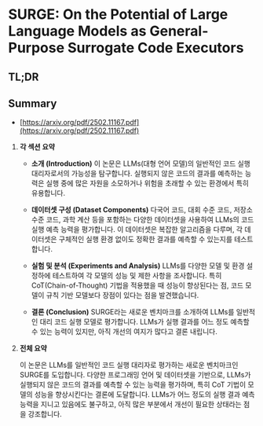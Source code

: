 # SURGE: On the Potential of Large Language Models as General-Purpose Surrogate Code Executors
## TL;DR
## Summary
- [https://arxiv.org/pdf/2502.11167.pdf](https://arxiv.org/pdf/2502.11167.pdf)

1. **각 섹션 요약**

   - **소개 (Introduction)**
     이 논문은 LLMs(대형 언어 모델)의 일반적인 코드 실행 대리자로서의 가능성을 탐구합니다. 실행되지 않은 코드의 결과를 예측하는 능력은 실행 중에 많은 자원을 소모하거나 위험을 초래할 수 있는 환경에서 특히 유용합니다.

   - **데이터셋 구성 (Dataset Components)**
     다국어 코드, 대회 수준 코드, 저장소 수준 코드, 과학 계산 등을 포함하는 다양한 데이터셋을 사용하여 LLMs의 코드 실행 예측 능력을 평가합니다. 이 데이터셋은 복잡한 알고리즘을 다루며, 각 데이터셋은 구체적인 실행 환경 없이도 정확한 결과를 예측할 수 있는지를 테스트합니다.

   - **실험 및 분석 (Experiments and Analysis)**
     LLMs를 다양한 모델 및 환경 설정하에 테스트하여 각 모델의 성능 및 제한 사항을 조사합니다. 특히 CoT(Chain-of-Thought) 기법을 적용했을 때 성능이 향상된다는 점, 코드 모델이 규칙 기반 모델보다 장점이 있다는 점을 발견했습니다.

   - **결론 (Conclusion)**
     SURGE라는 새로운 벤치마크를 소개하여 LLMs를 일반적인 대리 코드 실행 모델로 평가합니다. LLMs가 실행 결과를 어느 정도 예측할 수 있는 능력이 있지만, 아직 개선의 여지가 많다고 결론 내립니다.

2. **전체 요약**

   이 논문은 LLMs를 일반적인 코드 실행 대리자로 평가하는 새로운 벤치마크인 SURGE를 도입합니다. 다양한 프로그래밍 언어 및 데이터셋을 기반으로, LLMs가 실행되지 않은 코드의 결과를 예측할 수 있는 능력을 평가하며, 특히 CoT 기법이 모델의 성능을 향상시킨다는 결론에 도달합니다. LLMs가 어느 정도의 실행 결과 예측 능력을 지니고 있음에도 불구하고, 아직 많은 부분에서 개선이 필요한 상태라는 점을 강조합니다.